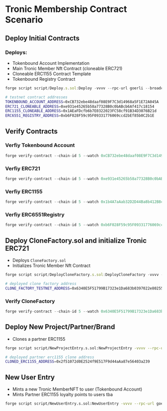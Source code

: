 # Tronic Membership Contract Scenario

## Deploy Initial Contracts

### Deploys:

- Tokenbound Account Implementation
- Main Tronic Member Nft Contract (cloneable ERC721)
- Cloneable ERC1155 Contract Template
- Tokenbound Registry Contract

```js
forge script script/Deploy.s.sol:Deploy -vvvv --rpc-url goerli --broadcast
```

```bash
# testnet contract addresses
TOKENBOUND_ACCOUNT_ADDRESS=0xCB732ebe48daaf08E9F7C3d14968a5F1E72A045A
ERC721_CLONEABLE_ADDRESS=0xe931e45265b58a77328B0c0bABcb6Af417c18154
ERC1155_CLONEABLE_ADDRESS=0x1AEaFDcfb6b7E0322023FC58cf91B34D3076B21d
ERC6551_REGISTRY_ADDRESS=0xb6F028F59c95F09331776069ccd2bEf85b0C2b1E

```

## Verify Contracts

### Verfiy Tokenbound Account

```js
forge verify-contract --chain-id 5 --watch 0xCB732ebe48daaf08E9F7C3d14968a5F1E72A045A --etherscan-api-key goerli src/TokenboundAccount.sol:TokenboundAccount
```

### Verfiy ERC721

```js
forge verify-contract --chain-id 5 --watch 0xe931e45265b58a77328B0c0bABcb6Af417c18154 --etherscan-api-key goerli src/ERC721CloneableTBA.sol:ERC721CloneableTBA
```

### Verfiy ERC1155

```js
forge verify-contract --chain-id 5 --watch 0x1b4A7aAab32D2D44Ba8b412B8c2EF6801B0dFc5F --etherscan-api-key goerli src/ERC1155Cloneable.sol:ERC1155Cloneable
```

### Verfiy ERC6551Registry

```js
forge verify-contract --chain-id 5 --watch 0xb6F028F59c95F09331776069ccd2bEf85b0C2b1E --etherscan-api-key goerli src/erc6551/ERC6551Registry.sol:ERC6551Registry
```

## Deploy CloneFactory.sol and initialize Tronic ERC721

- Deploys `CloneFactory.sol`
- Initializes Tronic Member Nft Contract

```js
forge script script/DeployCloneFactory.s.sol:DeployCloneFactory -vvvv --rpc-url goerli --broadcast
```

```bash
# deployed clone factory address
CLONE_FACTORY_TESTNET_ADDRESS=0x6340E5F51799B17323e1Da683b0397022e80255d
```

### Verify CloneFactory

```js
forge verify-contract --chain-id 5 --watch 0x6340E5F51799B17323e1Da683b0397022e80255d --constructor-args $(cast abi-encode "constructor(address,address,address,address,address)" 0x42C7eF198f8aC9888E2B1b73e5B71f1D4535194A 0xe931e45265b58a77328B0c0bABcb6Af417c18154 0x1AEaFDcfb6b7E0322023FC58cf91B34D3076B21d 0xb6F028F59c95F09331776069ccd2bEf85b0C2b1E 0xCB732ebe48daaf08E9F7C3d14968a5F1E72A045A) --etherscan-api-key goerli src/CloneFactory.sol:CloneFactory
```

## Deploy New Project/Partner/Brand

- Clones a partner ERC1155

```bash
forge script script/NewProjectEntry.s.sol:NewProjectEntry -vvvv --rpc-url goerli --broadcast
```

```bash
# deployed partner erc1155 clone address
CLONED_ERC1155_ADDRESS=0x2f51072d0E2524f9E517F9d44aAa87e56403a239
```

## New User Entry

- Mints a new Tronic MemberNFT to user (Tokenbound Account)
- Mints Partner ERC1155 loyalty points to users tba

```bash
forge script script/NewUserEntry.s.sol:NewUserEntry -vvvv --rpc-url goerli --broadcast
```
